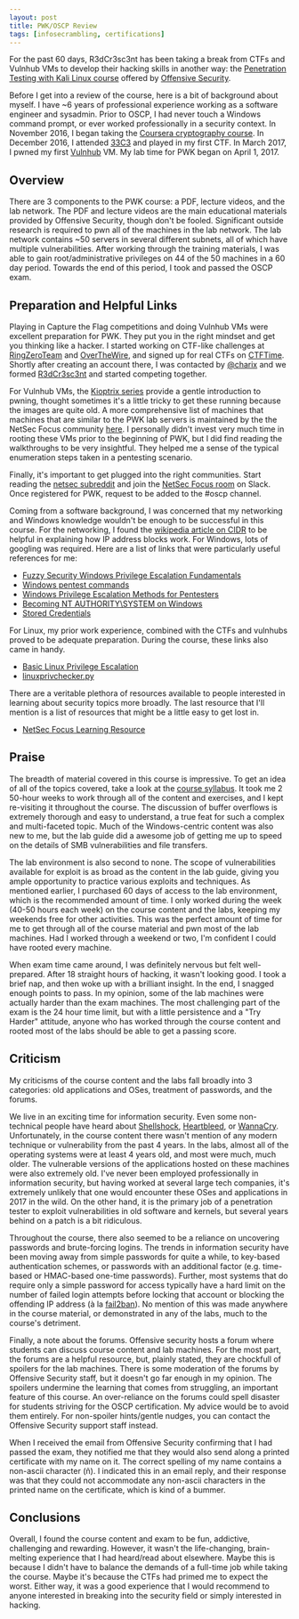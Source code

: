 ```yaml
---
layout: post
title: PWK/OSCP Review
tags: [infosecrambling, certifications]
---
```


For the past 60 days, R3dCr3sc3nt has been taking a break from CTFs and Vulnhub VMs to develop their hacking skills in another way: the [Penetration Testing with Kali Linux course](https://www.offensive-security.com/information-security-training/penetration-testing-training-kali-linux/) offered by [Offensive Security](https://www.offensive-security.com/).

Before I get into a review of the course, here is a bit of background about myself. I have ~6 years of professional experience working as a software engineer and sysadmin. Prior to OSCP, I had never touch a Windows command prompt, or ever worked professionally in a security context. In November 2016, I began taking the [Coursera cryptography course](course://www.coursera.org/learn/crypto). In December 2016, I attended [33C3](https://events.ccc.de/congress/2016/wiki/Main_Page) and played in my first CTF. In March 2017, I pwned my first [Vulnhub](https://www.vulnhub.com/) VM. My lab time for PWK began on April 1, 2017.

## Overview

There are 3 components to the PWK course: a PDF, lecture videos, and the lab network. The PDF and lecture videos are the main educational materials provided by Offensive Security, though don't be fooled. Significant outside research is required to pwn all of the machines in the lab network. The lab network contains ~50 servers in several different subnets, all of which have multiple vulnerabilities. After working through the training materials, I was able to gain root/administrative privileges on 44 of the 50 machines in a 60 day period. Towards the end of this period, I took and passed the OSCP exam.

## Preparation and Helpful Links
Playing in Capture the Flag competitions and doing Vulnhub VMs were excellent preparation for PWK. They put you in the right mindset and get you thinking like a hacker. I started working on CTF-like challenges at [RingZeroTeam](https://ringzer0team.com/) and [OverTheWire](http://overthewire.org/wargames/), and signed up for real CTFs on [CTFTime](http://ctftime.org/). Shortly after creating an account there, I was contacted by [@charix](https://github.com/charix46) and we formed [R3dCr3sc3nt](https://ctftime.org/team/32761) and started competing together.

For Vulnhub VMs, the [Kioptrix series](https://www.vulnhub.com/?q=Kioptrix&sort=date-asc&type=vm) provide a gentle introduction to pwning, thought sometimes it's a little tricky to get these running because the images are quite old. A more comprehensive list of machines that machines that are similar to the PWK lab servers is maintained by the the NetSec Focus community [here](https://docs.google.com/spreadsheets/d/1dwSMIAPIam0PuRBkCiDI88pU3yzrqqHkDtBngUHNCw8/edit#gid=0). I personally didn't invest very much time in rooting these VMs prior to the beginning of PWK, but I did find reading the walkthroughs to be very insightful. They helped me a sense of the typical enumeration steps taken in a pentesting scenario.

Finally, it's important to get plugged into the right communities. Start reading the [netsec subreddit](https://www.reddit.com/r/netsec/) and join the [NetSec Focus room](https://netsecfocus.slack.com) on Slack. Once registered for PWK, request to be added to the #oscp channel.

Coming from a software background, I was concerned that my networking and Windows knowledge wouldn't be enough to be successful in this course. For the networking, I found the [wikipedia article on CIDR](https://en.wikipedia.org/wiki/Classless_Inter-Domain_Routing) to be helpful in explaining how IP address blocks work. For Windows, lots of googling was required. Here are a list of links that were particularly useful references for me:
- [Fuzzy Security Windows Privilege Escalation Fundamentals](http://www.fuzzysecurity.com/tutorials/16.html)
- [Windows pentest commands](http://www.networkpentest.net/p/windows-command-list.html)
- [Windows Privilege Escalation Methods for Pentesters](https://pentest.blog/windows-privilege-escalation-methods-for-pentesters/)
- [Becoming NT AUTHORITY\SYSTEM on Windows](https://security.fnal.gov/cookbook/LocalSystem.html)
- [Stored Credentials](https://pentestlab.blog/2017/04/19/stored-credentials/)

For Linux, my prior work experience, combined with the CTFs and vulnhubs proved to be adequate preparation. During the course, these links also came in handy.

- [Basic Linux Privilege Escalation](https://blog.g0tmi1k.com/2011/08/basic-linux-privilege-escalation/)
- [linuxprivchecker.py](http://www.securitysift.com/download/linuxprivchecker.py)

There are a veritable plethora of resources available to people interested in learning about security topics more broadly. The last resource that I'll mention is a list of resources that might be a little easy to get lost in.

- [NetSec Focus Learning Resource](https://docs.google.com/spreadsheets/d/1TD8KTRXvXwy1yU6s7Nz_JuNh7b7fa7pINZuHOVjtAAg/edit#gid=745476740)

## Praise

The breadth of material covered in this course is impressive. To get an idea of all of the topics covered, take a look at the [course syllabus](https://www.offensive-security.com/documentation/penetration-testing-with-kali.pdf). It took me 2 50-hour weeks to work through all of the content and exercises, and I kept re-visiting it throughout the course. The discussion of buffer overflows is extremely thorough and easy to understand, a true feat for such a complex and multi-faceted topic. Much of the Windows-centric content was also new to me, but the lab guide did a awesome job of getting me up to speed on the details of SMB vulnerabilities and file transfers.

The lab environment is also second to none. The scope of vulnerabilities available for exploit is as broad as the content in the lab guide, giving you ample opportunity to practice various exploits and techniques. As mentioned earlier, I purchased 60 days of access to the lab environment, which is the recommended amount of time. I only worked during the week (40-50 hours each week) on the course content and the labs, keeping my weekends free for other activities. This was the perfect amount of time for me to get through all of the course material and pwn most of the lab machines. Had I worked through a weekend or two, I'm confident I could have rooted every machine.

When exam time came around, I was definitely nervous but felt well-prepared. After 18 straight hours of hacking, it wasn't looking good. I took a brief nap, and then woke up with a brilliant insight. In the end, I snagged enough points to pass. In my opinion, some of the lab machines were actually harder than the exam machines. The most challenging part of the exam is the 24 hour time limit, but with a little persistence and a "Try Harder" attitude, anyone who has worked through the course content and rooted most of the labs should be able to get a passing score.

## Criticism

My criticisms of the course content and the labs fall broadly into 3 categories: old applications and OSes, treatment of passwords, and the forums.

We live in an exciting time for information security. Even some non-technical people have heard about [Shellshock](https://en.wikipedia.org/wiki/Shellshock_%28software_bug%29), [Heartbleed](https://en.wikipedia.org/wiki/Heartbleed), or [WannaCry](https://en.wikipedia.org/wiki/WannaCry_ransomware_attack). Unfortunately, in the course content there wasn't mention of any modern technique or vulnerability from the past 4 years. In the labs, almost all of the operating systems were at least 4 years old, and most were much, much older. The vulnerable versions of the applications hosted on these machines were also extremely old. I've never been employed professionally in information security, but having worked at several large tech companies, it's extremely unlikely that one would encounter these OSes and applications in 2017 in the wild. On the other hand, it is the primary job of a penetration tester to exploit vulnerabilities in old software and kernels, but several years behind on a patch is a bit ridiculous.

Throughout the course, there also seemed to be a reliance on uncovering passwords and brute-forcing logins. The trends in information security have been moving away from simple passwords for quite a while, to key-based authentication schemes, or passwords with an additional factor (e.g. time-based or HMAC-based one-time passwords). Further, most systems that do require only a simple password for access typically have a hard limit on the number of failed login attempts before locking that account or blocking the offending IP address (à la [fail2ban](http://www.fail2ban.org/wiki/index.php/Main_Page)). No mention of this was made anywhere in the course material, or demonstrated in any of the labs, much to the course's detriment.

Finally, a note about the forums. Offensive security hosts a forum where students can discuss course content and lab machines. For the most part, the forums are a helpful resource, but, plainly stated, they are chockfull of spoilers for the lab machines. There is some moderation of the forums by Offensive Security staff, but it doesn't go far enough in my opinion. The spoilers undermine the learning that comes from struggling, an important feature of this course. An over-reliance on the forums could spell disaster for students striving for the OSCP certification. My advice would be to avoid them entirely. For non-spoiler hints/gentle nudges, you can contact the Offensive Security support staff instead.

When I received the email from Offensive Security confirming that I had passed the exam, they notified me that they would also send along a printed certificate with my name on it. The correct spelling of my name contains a non-ascii character (ñ). I indicated this in an email reply, and their response was that they could not accommodate any non-ascii characters in the printed name on the certificate, which is kind of a bummer.

## Conclusions

Overall, I found the course content and exam to be fun, addictive, challenging and rewarding. However, it wasn't the life-changing, brain-melting experience that I had heard/read about elsewhere. Maybe this is because I didn't have to balance the demands of a full-time job while taking the course. Maybe it's because the CTFs had primed me to expect the worst. Either way, it was a good experience that I would recommend to anyone interested in breaking into the security field or simply interested in hacking.
